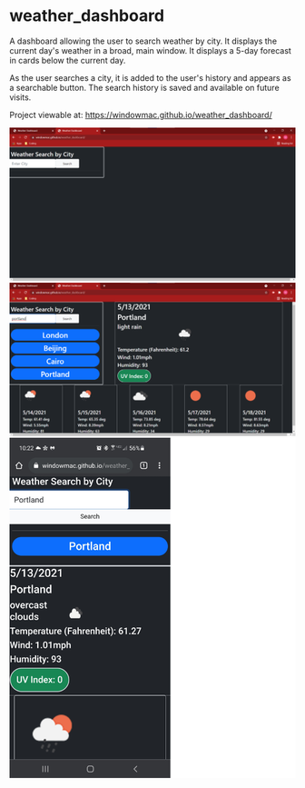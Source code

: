 # weather_dashboard

A dashboard allowing the user to search weather by city. It displays the current day's weather in a broad, main window. It displays a 5-day forecast in cards below the current day.

As the user searches a city, it is added to the user's history and appears as a searchable button. The search history is saved and available on future visits.

Project viewable at:
https://windowmac.github.io/weather_dashboard/

![The weather dashboard on first load](./assets/weather_dashboard_before.png)
![The weather dashboard after a few searches](./assets/weather_dashboard_after.png)
![On mobile](./assets/weather_dashboard_mobile.png)
